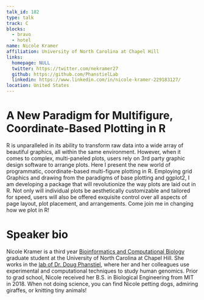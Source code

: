 ```yaml
---
talk_id: 182
type: talk
track: C
blocks:
  - bravo
  - hotel
name: Nicole Kramer
affiliation: University of North Carolina at Chapel Hill
links:
  homepage: NULL
  twitter: https://twitter.com/nekramer27
  github: https://github.com/PhanstielLab
  linkedin: https://www.linkedin.com/in/nicole-kramer-229183127/
location: United States
---
```


# A New Paradigm for Multifigure, Coordinate-Based Plotting in R

R is unparalleled in its ability to transform raw data into a wide array of beautiful graphics, all within the same environment. However, when it comes to complex, multi-paneled plots, users rely on 3rd party graphic design software to arrange plots. Here I present the new world of programmatic, coordinate-based multi-figure plotting in R. Employing grid Graphics and drawing from the paradigms of base plotting and ggplot2, I am developing a package that will revolutionize the way plots are laid out in R. Not only will individual plots be aesthetically customizable and tailored for speed, users will also be offered exquisite control over all aspects of page layout, plot placement, and arrangements. Come join me in changing how we plot in R!

# Speaker bio

Nicole Kramer is a third year [Bioinformatics and Computational Biology](https://bcb.unc.edu/) graduate student at the University of North Carolina at Chapel Hill. She works in the [lab of Dr. Doug Phanstiel](http://phanstiel-lab.med.unc.edu/), where her and her colleagues use experimental and computational techniques to study human genomics. Prior to grad school, Nicole received her B.S. in Biological Engineering from MIT in 2018. When not doing science, you can find Nicole petting dogs, admiring giraffes, or knitting tiny animals!
